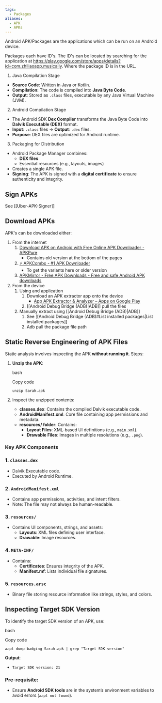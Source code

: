 ```yaml
---
tags:
  - Packages
aliases:
  - APK
  - APKs
---
```


Android APK/Packages are the applications which can be run on an Android device.

Packages each have ID's. The ID's can be located by searching for the application at https://play.google.com/store/apps/details?id=com.zhiliaoapp.musically. Where the package ID is in the URL.

1. Java Compilation Stage

- **Source Code**: Written in Java or Kotlin.
- **Compilation**: The code is compiled into **Java Byte Code**.
- **Output**: Stored as `.class` files, executable by any Java Virtual Machine (JVM).

2. Android Compilation Stage

- The Android SDK **Dex Compiler** transforms the Java Byte Code into **Dalvik Executable (DEX)** format.
- **Input**: `.class` files → **Output**: `.dex` files.
- **Purpose**: DEX files are optimized for Android runtime.

3. Packaging for Distribution

- Android Package Manager combines:
    - **DEX files**
    - Essential resources (e.g., layouts, images)
- Creates a single APK file.
- **Signing**: The APK is signed with a **digital certificate** to ensure authenticity and integrity.

## Sign APKs

See [[Uber-APK-Signer]]
## Download APKs

APK's can be downloaded either:
1. From the internet
	1. [Download APK on Android with Free Online APK Downloader - APKPure](https://apkpure.com/)
		- Contains old version at the bottom of the pages
	2. [⚡ APKCombo - #1 APK Downloader](https://apkcombo.com/)
		- To get the variants here or older version
	3. [APKMirror - Free APK Downloads - Free and safe Android APK downloads](https://www.apkmirror.com/)
1. From the device
	1. Using and application
		1. Download an APK extractor app onto the device
			- [App APK Extractor & Analyzer – Apps on Google Play](https://play.google.com/store/apps/details?id=com.ytheekshana.apkextractor&hl=en_GB)
		2. [[Android Debug Bridge (ADB)|ADB]] pull the files
	2. Manually extract using [[Android Debug Bridge (ADB)|ADB]]
		1. See [[Android Debug Bridge (ADB)#List installed packages|List installed packages]]
		2. Adb pull the package file path

## Static Reverse Engineering of APK Files

Static analysis involves inspecting the APK **without running it**. Steps:

1. **Unzip the APK**:
    
    bash
    
    Copy code
    
    `unzip Sarah.apk`
    
2. Inspect the unzipped contents:
    - **classes.dex**: Contains the compiled Dalvik executable code.
    - **AndroidManifest.xml**: Core file containing app permissions and metadata.
    - **resources/ folder**: Contains:
        - **Layout Files**: XML-based UI definitions (e.g., `main.xml`).
        - **Drawable Files**: Images in multiple resolutions (e.g., `.png`).

### Key APK Components

### 1. `classes.dex`

- Dalvik Executable code.
- Executed by Android Runtime.

### 2. `AndroidManifest.xml`

- Contains app permissions, activities, and intent filters.
- Note: The file may not always be human-readable.

### 3. `resources/`

- Contains UI components, strings, and assets:
    - **Layouts**: XML files defining user interface.
    - **Drawable**: Image resources.

### 4. `META-INF/`

- Contains:
    - **Certificates**: Ensures integrity of the APK.
    - **Manifest.mf**: Lists individual file signatures.

### 5. `resources.arsc`

- Binary file storing resource information like strings, styles, and colors.

## Inspecting Target SDK Version

To identify the target SDK version of an APK, use:

bash

Copy code

`aapt dump badging Sarah.apk | grep "Target SDK version"`

**Output**:

- `Target SDK version: 21`

### Pre-requisite:

- Ensure **Android SDK tools** are in the system’s environment variables to avoid errors (`aapt not found`).